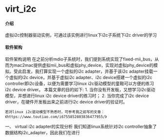 # virt_i2c

#### 介绍
虚拟i2c控制器驱动实例，可通过该实例进行linux下i2c子系统下i2c driver的学习

#### 软件架构
软件架构说明
在之前分析mdio子系统时，我们提到系统实现了fixed-mii_bus，从而为mac2mac提供虚拟mii_bus和虚拟phy_device，实现对虚拟phy_device的模拟。受此启发，我打算实现一个虚拟的i2c adapter，并基于该i2c adapter挂载一个虚拟的i2c device，并基于虚拟i2c adapter、i2c device搭建一个虚拟的i2c controller即i2c设备，以便为需要学习linux i2c驱动模型的童鞋可以方便的练习i2c device driver。
	本篇文章的目的如下:
	1. 当你没有开发板，又想学习i2c驱动模型，并想进行linux i2c device driver的练习时；
	2. 当你完成了i2c device driver，在硬件开发板出来之前进行i2c device driver的验证时。

	若对linux i2c驱动模型不熟悉时，可参考我之前写的文章：
	《https://www.toutiao.com/i6755852803836477955/》
	
	
一、 virtual i2c adapter的实现分析
我们知道linux系统针对i2c controller抽象了数据结构i2c_adapter，因此我们在进行


